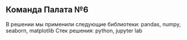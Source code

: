 ## Команда Палата №6
В решении мы применили следующие библиотеки: pandas, numpy, seaborn, matplotlib
Стек решения: python, jupyter lab
